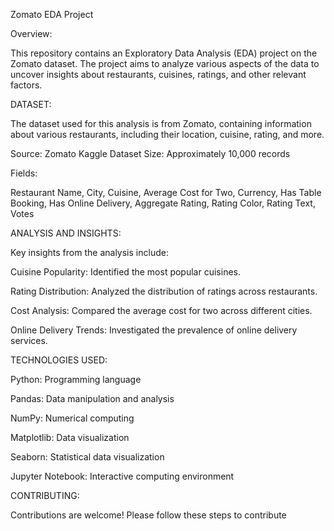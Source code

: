 Zomato EDA Project


Overview:

This repository contains an Exploratory Data Analysis (EDA) project on the Zomato dataset. The project aims to analyze various aspects of the data to uncover insights about restaurants, cuisines, ratings, and other relevant factors.

DATASET:

The dataset used for this analysis is from Zomato, containing information about various restaurants, including their location, cuisine, rating, and more.

Source: Zomato Kaggle Dataset
Size: Approximately 10,000 records


Fields:

Restaurant Name,
City,
Cuisine,
Average Cost for Two,
Currency,
Has Table Booking,
Has Online Delivery,
Aggregate Rating,
Rating Color,
Rating Text,
Votes

ANALYSIS AND INSIGHTS:

Key insights from the analysis include:

Cuisine Popularity: Identified the most popular cuisines.

Rating Distribution: Analyzed the distribution of ratings across restaurants.

Cost Analysis: Compared the average cost for two across different cities.

Online Delivery Trends: Investigated the prevalence of online delivery services.



TECHNOLOGIES USED:

Python: Programming language

Pandas: Data manipulation and analysis

NumPy: Numerical computing

Matplotlib: Data visualization

Seaborn: Statistical data visualization

Jupyter Notebook: Interactive computing environment

CONTRIBUTING:

Contributions are welcome! Please follow these steps to contribute
